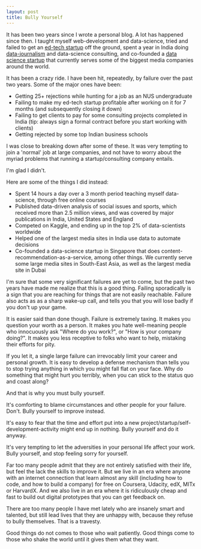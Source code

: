 ```yaml
---
layout: post
title: Bully Yourself
---
```


It has been two years since I wrote a personal blog. A lot has happened since then. I taught myself web-development and data-science, tried and failed to get an [ed-tech startup](http://quiztra.com) off the ground, spent a year in India doing [data-journalism](http://blog.thenumerateindian.com) and data-science consulting, and co-founded a [data science startup](http://deepo.io) that currently serves some of the biggest media companies around the world.

It has been a crazy ride. I have been hit, repeatedly, by failure over the past two years. Some of the major ones have been:

- Getting 25+ rejections while hunting for a job as an NUS undergraduate
- Failing to make my ed-tech startup profitable after working on it for 7 months (and subsequently closing it down)
- Failing to get clients to pay for some consulting projects completed in India (tip: always sign a formal contract before you start working with clients)
- Getting rejected by some top Indian business schools

I was close to breaking down after some of these. It was very tempting to join a 'normal' job at large companies, and not have to worry about the myriad problems that running a startup/consulting company entails.

I'm glad I didn't.

Here are some of the things I did instead:

- Spent 14 hours a day over a 3 month period teaching myself data-science, through free online courses
- Published data-driven analysis of social issues and sports, which received more than 2.5 million views, and was covered by major publications in India, United States and England
- Competed on Kaggle, and ending up in the top 2% of data-scientists worldwide
- Helped one of the largest media sites in India use data to automate decisions
- Co-founded a data-science startup in Singapore that does content-recommendation-as-a-service, among other things. We currently serve some large media sites in South-East Asia, as well as the largest media site in Dubai

I'm sure that some very significant failures are yet to come, but the past two years have made me realize that this is a good thing. Failing sporadically is a sign that you are reaching for things that are not easily reachable. Failure also acts as as a sharp wake-up call, and tells you that you will lose badly if you don't up your game.

It is easier said than done though. Failure is extremely taxing. It makes you question your worth as a person. It makes you hate well-meaning people who innocuously ask "Where do you work?", or "How is your company doing?". It makes you less receptive to folks who want to help, mistaking their efforts for pity.

If you let it, a single large failure can irrevocably limit your career and personal growth. It is easy to develop a defense mechanism than tells you to stop trying anything in which you might fall flat on your face. Why do something that might hurt you terribly, when you can stick to the status quo and coast along?

And that is why you must bully yourself.

It's comforting to blame circumstances and other people for your failure. Don't. Bully yourself to improve instead.

It's easy to fear that the time and effort put into a new project/startup/self-development-activity might end up in nothing. Bully yourself and do it anyway.

It's very tempting to let the adversities in your personal life affect your work. Bully yourself, and stop feeling sorry for yourself.

Far too many people admit that they are not entirely satisfied with their life, but feel the lack the skills to improve it. But we live in an era where anyone with an internet connection that learn almost any skill (including how to code, and how to build a company) for free on Coursera, Udacity, edX, MITx or HarvardX. And we also live in an era where it is ridiculously cheap and fast to build out digital prototypes that you can get feedback on.

There are too many people I have met lately who are insanely smart and talented, but still lead lives that they are unhappy with, because they refuse to bully themselves. That is a travesty.

Good things do not comes to those who wait patiently. Good things come to those who shake the world until it gives them what they want.
